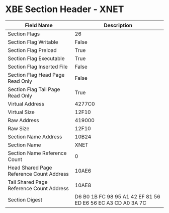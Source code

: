 # XBE Section Header - XNET

| Field Name | Description |
|---|---|
| Section Flags | 26 |
| Section Flag Writable | False |
| Section Flag Preload | True |
| Section Flag Executable | True |
| Section Flag Inserted File | False |
| Section Flag Head Page Read Only | False |
| Section Flag Tail Page Read Only | True |
| Virtual Address | 4277C0 |
| Virtual Size | 12F10 |
| Raw Address | 419000 |
| Raw Size | 12F10 |
| Section Name Address | 10B24 |
| Section Name | XNET |
| Section Name Reference Count | 0 |
| Head Shared Page Reference Count Address | 10AE6 |
| Tail Shared Page Reference Count Address | 10AE8 |
| Section Digest | D6 B0 1B FC 98 95 A1 42 EF 81 56 ED E6 56 EC A3 CD A0 3A 7C |
